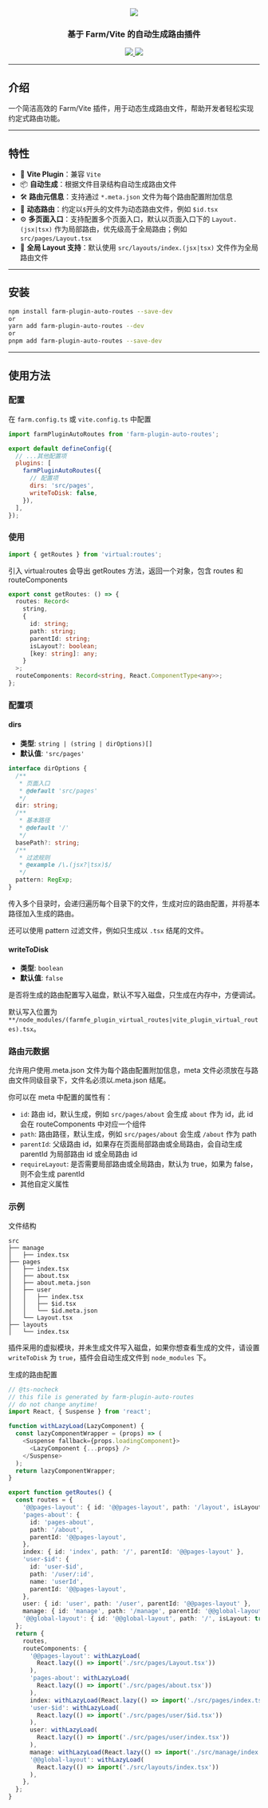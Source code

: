 <div align="center">
  <img src="./assets//logo.png" />
  <h3>基于 Farm/Vite 的自动生成路由插件</h3>
  <p>
    <a href="https://github.com/farm-fe/farm#readme">
      <img src="https://img.shields.io/badge/farmfe-%3E%3D1.0.1-blue?labelColor=%23ff9ff330&color=%238F1A7F" />
    </a>
    <a href="https://github.com/vitejs/vite#readme">
      <img src="https://img.shields.io/badge/vite-%3E%3D6.0.0-blue?labelColor=%23f7e425&color=%23bd34fe" />
    </a>
  </p>
</div>

---

## 介绍

一个简洁高效的 Farm/Vite 插件，用于动态生成路由文件，帮助开发者轻松实现约定式路由功能。

---

## 特性

- 📂 **Vite Plugin**：兼容 `Vite`
- 📦 **自动生成**：根据文件目录结构自动生成路由文件
- 🛠️ **路由元信息**：支持通过 `*.meta.json` 文件为每个路由配置附加信息
- 🤝 **动态路由**：约定以`$`开头的文件为动态路由文件，例如 `$id.tsx`
- ⚙️ **多页面入口**：支持配置多个页面入口，默认以页面入口下的 `Layout.(jsx|tsx)` 作为局部路由，优先级高于全局路由；例如 `src/pages/Layout.tsx`
- 📝 **全局 Layout 支持**：默认使用 `src/layouts/index.(jsx|tsx)` 文件作为全局路由文件

---

## 安装

```bash
npm install farm-plugin-auto-routes --save-dev
or
yarn add farm-plugin-auto-routes --dev
or
pnpm add farm-plugin-auto-routes --save-dev
```

---

## 使用方法

### 配置

在 `farm.config.ts` 或 `vite.config.ts` 中配置

```javascript
import farmPluginAutoRoutes from 'farm-plugin-auto-routes';

export default defineConfig({
  // ...其他配置项
  plugins: [
    farmPluginAutoRoutes({
      // 配置项
      dirs: 'src/pages',
      writeToDisk: false,
    }),
  ],
});
```

### 使用

```javascript
import { getRoutes } from 'virtual:routes';
```

引入 virtual:routes 会导出 getRoutes 方法，返回一个对象，包含 routes 和 routeComponents

```typescript
export const getRoutes: () => {
  routes: Record<
    string,
    {
      id: string;
      path: string;
      parentId: string;
      isLayout?: boolean;
      [key: string]: any;
    }
  >;
  routeComponents: Record<string, React.ComponentType<any>>;
};
```

### 配置项

#### dirs

- **类型**: `string | (string | dirOptions)[]`
- **默认值**: `'src/pages'`

```typescript
interface dirOptions {
  /**
   * 页面入口
   * @default 'src/pages'
   */
  dir: string;
  /**
   * 基本路径
   * @default '/'
   */
  basePath?: string;
  /**
   * 过滤规则
   * @example /\.(jsx?|tsx)$/
   */
  pattern: RegExp;
}
```

传入多个目录时，会递归遍历每个目录下的文件，生成对应的路由配置，并将基本路径加入生成的路由。

还可以使用 pattern 过滤文件，例如只生成以 `.tsx` 结尾的文件。

#### writeToDisk

- **类型**: `boolean`
- **默认值**: `false`

是否将生成的路由配置写入磁盘，默认不写入磁盘，只生成在内存中，方便调试。

默认写入位置为 `**/node_modules/(farmfe_plugin_virtual_routes|vite_plugin_virtual_routes).tsx`。

### 路由元数据

允许用户使用.meta.json 文件为每个路由配置附加信息，meta 文件必须放在与路由文件同级目录下，文件名必须以.meta.json 结尾。

你可以在 meta 中配置的属性有：

- `id`: 路由 id，默认生成，例如 `src/pages/about` 会生成 `about` 作为 id，此 id 会在 routeComponents 中对应一个组件
- `path`: 路由路径，默认生成，例如 `src/pages/about` 会生成 `/about` 作为 path
- `parentId`: 父级路由 id，如果存在页面局部路由或全局路由，会自动生成 parentId 为局部路由 id 或全局路由 id
- `requireLayout`: 是否需要局部路由或全局路由，默认为 true，如果为 false，则不会生成 parentId
- 其他自定义属性

### 示例

文件结构

```plaintext
src
├── manage
│   ├── index.tsx
├── pages
│   ├── index.tsx
│   ├── about.tsx
│   ├── about.meta.json
│   ├── user
│   │   ├── index.tsx
│   │   ├── $id.tsx
│   │   └── $id.meta.json
│   └── Layout.tsx
├── layouts
│   └── index.tsx
```

插件采用的虚拟模块，并未生成文件写入磁盘，如果你想查看生成的文件，请设置 `writeToDisk` 为 `true`，插件会自动生成文件到 `node_modules` 下。

生成的路由配置

```typescript
// @ts-nocheck
// this file is generated by farm-plugin-auto-routes
// do not change anytime!
import React, { Suspense } from 'react';

function withLazyLoad(LazyComponent) {
  const lazyComponentWrapper = (props) => (
    <Suspense fallback={props.loadingComponent}>
      <LazyComponent {...props} />
    </Suspense>
  );
  return lazyComponentWrapper;
}

export function getRoutes() {
  const routes = {
    '@@pages-layout': { id: '@@pages-layout', path: '/layout', isLayout: true },
    'pages-about': {
      id: 'pages-about',
      path: '/about',
      parentId: '@@pages-layout',
    },
    index: { id: 'index', path: '/', parentId: '@@pages-layout' },
    'user-$id': {
      id: 'user-$id',
      path: '/user/:id',
      name: 'userId',
      parentId: '@@pages-layout',
    },
    user: { id: 'user', path: '/user', parentId: '@@pages-layout' },
    manage: { id: 'manage', path: '/manage', parentId: '@@global-layout' },
    '@@global-layout': { id: '@@global-layout', path: '/', isLayout: true },
  };
  return {
    routes,
    routeComponents: {
      '@@pages-layout': withLazyLoad(
        React.lazy(() => import('./src/pages/Layout.tsx'))
      ),
      'pages-about': withLazyLoad(
        React.lazy(() => import('./src/pages/about.tsx'))
      ),
      index: withLazyLoad(React.lazy(() => import('./src/pages/index.tsx'))),
      'user-$id': withLazyLoad(
        React.lazy(() => import('./src/pages/user/$id.tsx'))
      ),
      user: withLazyLoad(
        React.lazy(() => import('./src/pages/user/index.tsx'))
      ),
      manage: withLazyLoad(React.lazy(() => import('./src/manage/index.tsx'))),
      '@@global-layout': withLazyLoad(
        React.lazy(() => import('./src/layouts/index.tsx'))
      ),
    },
  };
}
```
